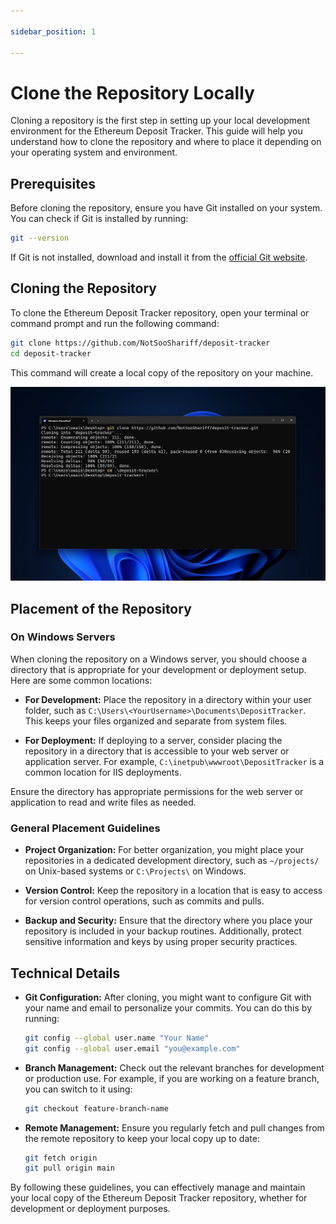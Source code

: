 ```yaml
---

sidebar_position: 1

--- 
```


# Clone the Repository Locally

Cloning a repository is the first step in setting up your local development environment for the Ethereum Deposit Tracker. This guide will help you understand how to clone the repository and where to place it depending on your operating system and environment.

## Prerequisites

Before cloning the repository, ensure you have Git installed on your system. You can check if Git is installed by running:

```bash
git --version
```

If Git is not installed, download and install it from the [official Git website](https://git-scm.com/downloads).

## Cloning the Repository

To clone the Ethereum Deposit Tracker repository, open your terminal or command prompt and run the following command:

```bash
git clone https://github.com/NotSooShariff/deposit-tracker
cd deposit-tracker
```

This command will create a local copy of the repository on your machine.

![Git Clone](img/gitclone.png)

## Placement of the Repository

### On Windows Servers

When cloning the repository on a Windows server, you should choose a directory that is appropriate for your development or deployment setup. Here are some common locations:

- **For Development:** Place the repository in a directory within your user folder, such as `C:\Users\<YourUsername>\Documents\DepositTracker`. This keeps your files organized and separate from system files.

- **For Deployment:** If deploying to a server, consider placing the repository in a directory that is accessible to your web server or application server. For example, `C:\inetpub\wwwroot\DepositTracker` is a common location for IIS deployments.

Ensure the directory has appropriate permissions for the web server or application to read and write files as needed.

### General Placement Guidelines

- **Project Organization:** For better organization, you might place your repositories in a dedicated development directory, such as `~/projects/` on Unix-based systems or `C:\Projects\` on Windows.

- **Version Control:** Keep the repository in a location that is easy to access for version control operations, such as commits and pulls.

- **Backup and Security:** Ensure that the directory where you place your repository is included in your backup routines. Additionally, protect sensitive information and keys by using proper security practices.

## Technical Details

- **Git Configuration:** After cloning, you might want to configure Git with your name and email to personalize your commits. You can do this by running:

  ```bash
  git config --global user.name "Your Name"
  git config --global user.email "you@example.com"
  ```

- **Branch Management:** Check out the relevant branches for development or production use. For example, if you are working on a feature branch, you can switch to it using:

  ```bash
  git checkout feature-branch-name
  ```

- **Remote Management:** Ensure you regularly fetch and pull changes from the remote repository to keep your local copy up to date:

  ```bash
  git fetch origin
  git pull origin main
  ```

By following these guidelines, you can effectively manage and maintain your local copy of the Ethereum Deposit Tracker repository, whether for development or deployment purposes.